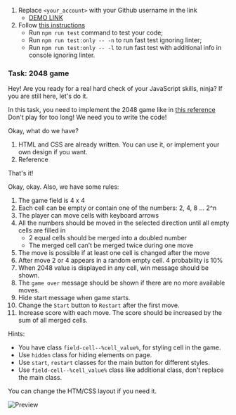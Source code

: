 1. Replace `<your_account>` with your Github username in the link
    - [DEMO LINK](https://ArtemFedoseev.github.io/js_2048_game/)
2. Follow [this instructions](https://mate-academy.github.io/layout_task-guideline/)
    - Run `npm run test` command to test your code;
    - Run `npm run test:only -- -n` to run fast test ignoring linter;
    - Run `npm run test:only -- -l` to run fast test with additional info in console ignoring linter.

### Task: 2048 game

Hey! Are you ready for a real hard check of your JavaScript skills, ninja?
If you are still here, let's do it.

In this task, you need to implement the 2048 game like in [this reference](https://play2048.co/)
Don't play for too long! We need you to write the code!

Okay, what do we have?
1) HTML and CSS are already written. You can use it, or implement your own design if you want.
2) Reference

That's it!

Okay, okay. Also, we have some rules:
1) The game field is 4 x 4
2) Each cell can be empty or contain one of the numbers: 2, 4, 8 ... 2^n
3) The player can move cells with keyboard arrows
4) All the numbers should be moved in the selected direction until all empty cells are filled in
   - 2 equal cells should be merged into a doubled number
   - The merged cell can’t be merged twice during one move
5) The move is possible if at least one cell is changed after the move
6) After move 2 or 4 appears in a random empty cell. 4 probability is 10%
7) When 2048 value is displayed in any cell, win message should be shown.
8) The `game over` message should be shown if there are no more available moves.
9) Hide start message when game starts.
10) Change the `Start` button to `Restart` after the first move.
11) Increase score with each move. The score should be increased by the sum of all merged cells.

Hints:
- You have class `field-cell--%cell_value%`, for styling cell in the game.
- Use `hidden` class for hiding elements on page.
- Use `start`, `restart` classes for the main button for different styles.
- Use `field-cell--%cell_value%` class like additional class, don't replace the main class.

You can change the HTM/CSS layout if you need it.

![Preview](./src/images/reference.png)
